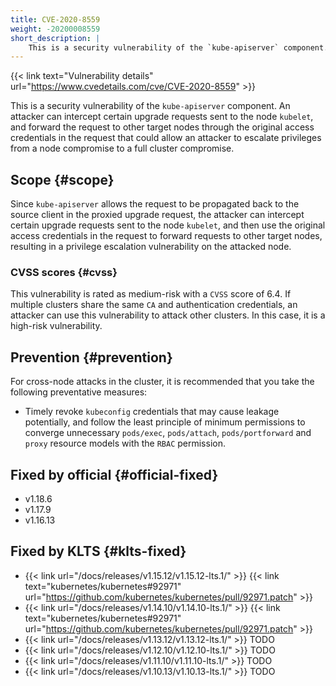 ```yaml
---
title: CVE-2020-8559
weight: -20200008559
short_description: |
    This is a security vulnerability of the `kube-apiserver` component. An attacker can intercept certain upgrade requests sent to the node `kubelet`, and forward the request to other target nodes through the original access credentials in the request that could allow an attacker to escalate privileges from a node compromise to a full cluster compromise. 
---
```


{{< link text="Vulnerability details" url="https://www.cvedetails.com/cve/CVE-2020-8559" >}}

This is a security vulnerability of the `kube-apiserver` component. An attacker can intercept certain upgrade requests sent to the node `kubelet`, and forward the request to other target nodes through the original access credentials in the request that could allow an attacker to escalate privileges from a node compromise to a full cluster compromise. 

## Scope {#scope}

Since `kube-apiserver` allows the request to be propagated back to the source client in the proxied upgrade request, the attacker can intercept certain upgrade requests sent to the node `kubelet`, and then use the original access credentials in the request to forward requests to other target nodes, resulting in a privilege escalation vulnerability on the attacked node.

### CVSS scores {#cvss}

This vulnerability is rated as medium-risk with a `CVSS` score of 6.4. If multiple clusters share the same `CA` and authentication credentials, an attacker can use this vulnerability to attack other clusters. In this case, it is a high-risk vulnerability.

## Prevention {#prevention}

For cross-node attacks in the cluster, it is recommended that you take the following preventative measures:
- Timely revoke `kubeconfig` credentials that may cause leakage potentially, and follow the least principle of minimum permissions to converge unnecessary `pods/exec`, `pods/attach`, `pods/portforward` and `proxy` resource models with the `RBAC` permission.

## Fixed by official {#official-fixed}

- v1.18.6
- v1.17.9
- v1.16.13

## Fixed by KLTS {#klts-fixed}

- {{< link url="/docs/releases/v1.15.12/v1.15.12-lts.1/" >}} {{< link text="kubernetes/kubernetes#92971" url="https://github.com/kubernetes/kubernetes/pull/92971.patch" >}}
- {{< link url="/docs/releases/v1.14.10/v1.14.10-lts.1/" >}} {{< link text="kubernetes/kubernetes#92971" url="https://github.com/kubernetes/kubernetes/pull/92971.patch" >}}
- {{< link url="/docs/releases/v1.13.12/v1.13.12-lts.1/" >}} TODO
- {{< link url="/docs/releases/v1.12.10/v1.12.10-lts.1/" >}} TODO
- {{< link url="/docs/releases/v1.11.10/v1.11.10-lts.1/" >}} TODO
- {{< link url="/docs/releases/v1.10.13/v1.10.13-lts.1/" >}} TODO
